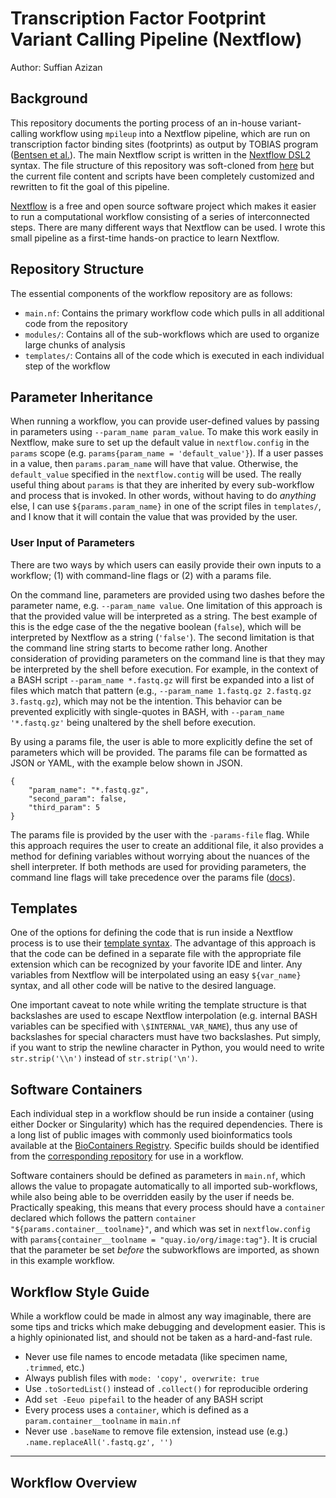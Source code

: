 # Transcription Factor Footprint Variant Calling Pipeline (Nextflow)
Author: Suffian Azizan

## Background

This repository documents the porting process of an in-house variant-calling workflow using `mpileup` into a Nextflow pipeline, which are run on transcription factor binding sites (footprints) as output by TOBIAS program ([Bentsen et al.](https://doi.org/10.1038/s41467-020-18035-1)). The main Nextflow script is written in the [Nextflow DSL2](https://www.nextflow.io/docs/latest/dsl2.html) syntax. The file structure of this repository was soft-cloned from [here](https://github.com/FredHutch/workflow-template-nextflow) but the current file content and scripts have been completely customized and rewritten to fit the goal of this pipeline.

[Nextflow](https://www.nextflow.io/) is a free and open source software project which makes it easier to run a computational workflow consisting of a series of interconnected steps. There are many different ways that Nextflow can be used. I wrote this small pipeline as a first-time hands-on practice to learn Nextflow.

## Repository Structure

The essential components of the workflow repository are as follows:
- `main.nf`: Contains the primary workflow code which pulls in all additional code from the repository
- `modules/`: Contains all of the sub-workflows which are used to organize large chunks of analysis
- `templates/`: Contains all of the code which is executed in each individual step of the workflow

## Parameter Inheritance

When running a workflow, you can provide user-defined values by passing in parameters using `--param_name param_value`. To make this work easily in Nextflow, make sure to set up the default value in `nextflow.config` in the `params` scope (e.g. `params{param_name = 'default_value'}`). If a user passes in a value, then `params.param_name` will have that value. Otherwise, the `default_value` specified in the `nextflow.contig` will be used. The really useful thing about `params` is that they are inherited by every sub-workflow and process that is invoked. In other words, without having to do _anything_ else, I can use `${params.param_name}` in one of the script files in `templates/`, and I know that it will contain the value that was provided by the user.

### User Input of Parameters

There are two ways by which users can easily provide their own inputs to a workflow; (1) with command-line flags or (2) with a params file.

On the command line, parameters are provided using two dashes before the parameter name, e.g. `--param_name value`. One limitation of this approach is that the provided value will be interpreted as a string. The best example of this is the edge case of the the negative boolean (`false`), which will be interpreted by Nextflow as a string (`'false'`). The second limitation is that the command line string starts to become rather long. Another consideration of providing parameters on the command line is that they may be interpreted by the shell before execution. For example, in the context of a BASH script `--param_name *.fastq.gz` will first be expanded into a list of files which match that pattern (e.g., `--param_name 1.fastq.gz 2.fastq.gz 3.fastq.gz`), which may not be the intention. This behavior can be prevented explicitly with single-quotes in BASH, with `--param_name '*.fastq.gz'` being unaltered by the shell before execution.

By using a params file, the user is able to more explicitly define the set of parameters which will be provided. The params file can be formatted as JSON or YAML, with the example below shown in JSON.

```
{
    "param_name": "*.fastq.gz",
    "second_param": false,
    "third_param": 5
}
```

The params file is provided by the user with the `-params-file` flag. While this approach requires the user to create an additional file, it also provides a method for defining variables without worrying about the nuances of the shell interpreter. If both methods are used for providing parameters, the command line flags will take precedence over the params file ([docs](https://www.nextflow.io/docs/latest/config.html)).

## Templates

One of the options for defining the code that is run inside a Nextflow process is to use their [template syntax](https://www.nextflow.io/docs/latest/process.html#template). The advantage of this approach is that the code can be defined in a separate file with the appropriate file extension which can be recognized by your favorite IDE and linter. Any variables from Nextflow will be interpolated using an easy `${var_name}` syntax, and all other code will be native to the desired language. 

One important caveat to note while writing the template structure is that backslashes are used to escape Nextflow interpolation (e.g. internal BASH variables can be specified with `\$INTERNAL_VAR_NAME`), thus any use of backslashes for special characters must have two backslashes. Put simply, if you want to strip the newline character in Python, you would need to write `str.strip('\\n')` instead of `str.strip('\n')`.

## Software Containers

Each individual step in a workflow should be run inside a container (using either Docker or Singularity) which has the required dependencies. There is a long list of public images with commonly used bioinformatics tools available at the [BioContainers Registry](https://biocontainers.pro/registry). Specific builds should be identified from the [corresponding repository](https://quay.io/repository/biocontainers/bwa?tab=tags) for use in a workflow.

Software containers should be defined as parameters in `main.nf`, which allows the value to propagate automatically to all imported sub-workflows, while also being able to be overridden easily by the user if needs be. Practically speaking, this means that every process should have a `container` declared which follows the pattern `container "${params.container__toolname}"`, and which was set in `nextflow.config` with `params{container__toolname = "quay.io/org/image:tag"}`. It is crucial that the parameter be set _before_ the subworkflows are imported, as shown in this example workflow.

## Workflow Style Guide

While a workflow could be made in almost any way imaginable, there are some tips and tricks which make debugging and development easier. This is a highly opinionated list, and should not be taken as a hard-and-fast rule.

- Never use file names to encode metadata (like specimen name, `.trimmed`, etc.)
- Always publish files with `mode: 'copy', overwrite: true`
- Use `.toSortedList()` instead of `.collect()` for reproducible ordering
- Add `set -Eeuo pipefail` to the header of any BASH script
- Every process uses a `container`, which is defined as a `param.container__toolname` in `main.nf`
- Never use `.baseName` to remove file extension, instead use (e.g.) `.name.replaceAll('.fastq.gz', '')`

--------------------

## Workflow Overview 
